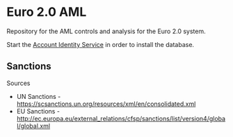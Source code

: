 # Euro 2.0 AML
Repository for the AML controls and analysis for the Euro 2.0 system.

Start the [Account Identity Service](https://github.com/cryptofiat/account-identity) in order to install the database.

## Sanctions
Sources
* UN Sanctions - https://scsanctions.un.org/resources/xml/en/consolidated.xml
* EU Sanctions - http://ec.europa.eu/external_relations/cfsp/sanctions/list/version4/global/global.xml
